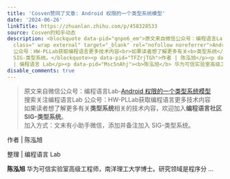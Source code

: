 ```yaml
---
title: 'Cosven赞同了文章: Android 权限的一个类型系统模型'
date: '2024-06-26'
linkTitle: https://zhuanlan.zhihu.com/p/458328533
source: Cosven的知乎动态
description: <blockquote data-pid="qnpo6_em">原文来自微信公众号：编程语言Lab-<a href="https://mp.weixin.qq.com/s/L1hv47Ca5CXdwc8AL858Dg"
  class=" wrap external" target="_blank" rel="nofollow noreferrer">Android 权限的一个类型系统模型</a><br>搜索关注编程语言Lab
  公众号：HW-PLLab获取编程语言更多技术内容<br>如果读者想了解更多有关<b>类型系统</b>相关的技术内容，欢迎加入<b>编程语言社区 SIG-类型系统</b>。<br>加入方式：文末有小助手微信，添加并备注加入
  SIG-类型系统。</blockquote><p data-pid="TFZrjTGh">作者 | 陈泓旭</p><p data-pid="RtTLy8-u">整理
  | 编程语言 Lab</p><p data-pid="Msc5nAhj"><b>陈泓旭</b> 华为可信实验室高级工程师，南洋理工大学博士。研究领域是程序分 ...
disable_comments: true
---
```

<blockquote data-pid="qnpo6_em">原文来自微信公众号：编程语言Lab-<a href="https://mp.weixin.qq.com/s/L1hv47Ca5CXdwc8AL858Dg" class=" wrap external" target="_blank" rel="nofollow noreferrer">Android 权限的一个类型系统模型</a><br>搜索关注编程语言Lab 公众号：HW-PLLab获取编程语言更多技术内容<br>如果读者想了解更多有关<b>类型系统</b>相关的技术内容，欢迎加入<b>编程语言社区 SIG-类型系统</b>。<br>加入方式：文末有小助手微信，添加并备注加入 SIG-类型系统。</blockquote><p data-pid="TFZrjTGh">作者 | 陈泓旭</p><p data-pid="RtTLy8-u">整理 | 编程语言 Lab</p><p data-pid="Msc5nAhj"><b>陈泓旭</b> 华为可信实验室高级工程师，南洋理工大学博士。研究领域是程序分 ...